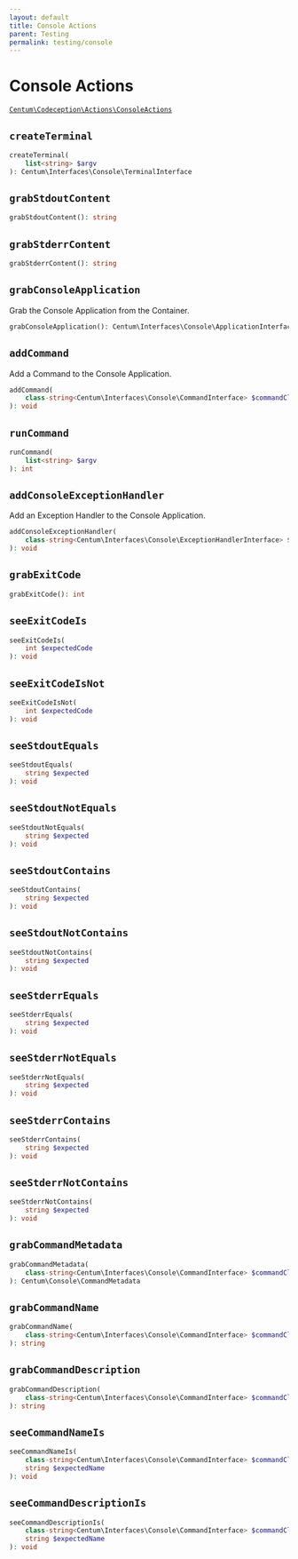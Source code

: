 ```yaml
---
layout: default
title: Console Actions
parent: Testing
permalink: testing/console
---
```




# Console Actions

[`Centum\Codeception\Actions\ConsoleActions`](https://github.com/SidRoberts/centum/blob/development/src/Codeception/Actions/ConsoleActions.php)



## `createTerminal`

```php
createTerminal(
    list<string> $argv
): Centum\Interfaces\Console\TerminalInterface
```



## `grabStdoutContent`

```php
grabStdoutContent(): string
```



## `grabStderrContent`

```php
grabStderrContent(): string
```



## `grabConsoleApplication`

Grab the Console Application from the Container.

```php
grabConsoleApplication(): Centum\Interfaces\Console\ApplicationInterface
```



## `addCommand`

Add a Command to the Console Application.

```php
addCommand(
    class-string<Centum\Interfaces\Console\CommandInterface> $commandClass
): void
```



## `runCommand`

```php
runCommand(
    list<string> $argv
): int
```



## `addConsoleExceptionHandler`

Add an Exception Handler to the Console Application.

```php
addConsoleExceptionHandler(
    class-string<Centum\Interfaces\Console\ExceptionHandlerInterface> $exceptionHandlerClass
): void
```



## `grabExitCode`

```php
grabExitCode(): int
```



## `seeExitCodeIs`

```php
seeExitCodeIs(
    int $expectedCode
): void
```



## `seeExitCodeIsNot`

```php
seeExitCodeIsNot(
    int $expectedCode
): void
```



## `seeStdoutEquals`

```php
seeStdoutEquals(
    string $expected
): void
```



## `seeStdoutNotEquals`

```php
seeStdoutNotEquals(
    string $expected
): void
```



## `seeStdoutContains`

```php
seeStdoutContains(
    string $expected
): void
```



## `seeStdoutNotContains`

```php
seeStdoutNotContains(
    string $expected
): void
```



## `seeStderrEquals`

```php
seeStderrEquals(
    string $expected
): void
```



## `seeStderrNotEquals`

```php
seeStderrNotEquals(
    string $expected
): void
```



## `seeStderrContains`

```php
seeStderrContains(
    string $expected
): void
```



## `seeStderrNotContains`

```php
seeStderrNotContains(
    string $expected
): void
```



## `grabCommandMetadata`

```php
grabCommandMetadata(
    class-string<Centum\Interfaces\Console\CommandInterface> $commandClass
): Centum\Console\CommandMetadata
```



## `grabCommandName`

```php
grabCommandName(
    class-string<Centum\Interfaces\Console\CommandInterface> $commandClass
): string
```



## `grabCommandDescription`

```php
grabCommandDescription(
    class-string<Centum\Interfaces\Console\CommandInterface> $commandClass
): string
```



## `seeCommandNameIs`

```php
seeCommandNameIs(
    class-string<Centum\Interfaces\Console\CommandInterface> $commandClass,
    string $expectedName
): void
```



## `seeCommandDescriptionIs`

```php
seeCommandDescriptionIs(
    class-string<Centum\Interfaces\Console\CommandInterface> $commandClass,
    string $expectedName
): void
```
